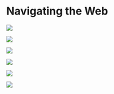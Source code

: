 # Navigating the Web

![](https://i.imgur.com/AweUy5x.png)


![](https://i.imgur.com/bqgH3k1.png)

![](https://i.imgur.com/Aab4Ns5.png)


![](https://i.imgur.com/6hic2HE.png)

![](https://i.imgur.com/tivqmXn.png)



![](https://i.imgur.com/heG16WF.png)







